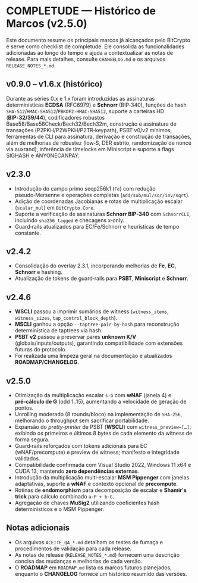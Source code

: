 # COMPLETUDE — Histórico de Marcos (v2.5.0)

Este documento resume os principais marcos já alcançados pelo BitCrypto e serve como checklist de completude.  Ele consolida as funcionalidades adicionadas ao longo do tempo e ajuda a contextualizar as notas de release.  Para mais detalhes, consulte `CHANGELOG.md` e os arquivos `RELEASE_NOTES_*.md`.

## v0.9.0 – v1.6.x (histórico)

Durante as séries 0.x e 1.x foram introduzidas as assinaturas determinísticas **ECDSA** (RFC6979) e **Schnorr** (BIP‑340), funções de hash `SHA‑512`/`HMAC‑SHA512`/`PBKDF2‑HMAC‑SHA512`, suporte a carteiras HD (**BIP‑32/39/44**), codificadores robustos Base58/Base58Check/Bech32/Bech32m, construção e assinatura de transações (P2PKH/P2WPKH/P2TR‑keypath), PSBT v0/v2 mínimos, ferramentas de CLI para assinatura, derivação e construção de transações, além de melhorias de robustez (low‑S, DER estrito, randomização de nonce via auxrand), inferência de timelocks em Miniscript e suporte a flags SIGHASH e ANYONECANPAY.

## v2.3.0

- Introdução do campo primo secp256k1 (`Fe`) com redução pseudo‑Mersenne e operações completas (`add/sub/mul/sqr/inv/sqrt`).
- Adição de coordenadas Jacobianas e rotas de multiplicação escalar (`scalar_mul`) em `BitCrypto.Core`.
- Suporte a verificação de assinaturas **Schnorr BIP‑340** com `SchnorrCLI`, incluindo `sha256_tagged` e checagens x‑only.
- Guard‑rails atualizados para EC/Fe/Schnorr e heurísticas de tempo constante.

## v2.4.2

- Consolidação do overlay 2.3.1, incorporando melhorias de **Fe**, **EC**, **Schnorr** e hashing.
- Atualização de tokens de guard‑rails para **PSBT**, **Miniscript** e **Schnorr**.

## v2.4.6

- **WSCLI** passou a imprimir sumários de witness (`witness_items`, `witness_sizes`, `tap_control_block_depth`).
- **MSCLI** ganhou a opção `--taptree-pair-by-hash` para reconstrução determinística de taptrees via hash.
- **PSBT v2** passou a preservar pares **unknown K/V** (globais/inputs/outputs), garantindo compatibilidade com extensões futuras do protocolo.
- Foi realizada uma limpeza geral na documentação e atualizados **ROADMAP/CHANGELOG**.

## v2.5.0

- Otimização da multiplicação escalar `s·G` com **wNAF** (janela 4) e **pré‑cálculo de G** (odd 1..15), aumentando a velocidade de geração de pontos.
- Unrolling moderado (8 rounds/bloco) na implementação de `SHA‑256`, melhorando o throughput sem sacrificar portabilidade.
- Expansão do *pretty‑printer* de PSBT (**WSCLI**) com `witness_preview=[…]`, exibindo os primeiros e últimos 8 bytes de cada elemento da witness de forma segura.
- Guard‑rails reforçados com tokens adicionais para EC (wNAF/precompute) e preview de witness; manifesto e integridade validados.
- Compatibilidade confirmada com Visual Studio 2022, Windows 11 x64 e CUDA 13, mantendo **zero dependências externas**.
- Introdução da multiplicação multi‑escalar **MSM Pippenger** com janelas adaptativas, suporte a **wNAF** e contexto opcional de **precompute**.
- Rotinas de **endomorphism** para decomposição de escalar e **Shamir's trick** para cálculo combinado `a·P + b·G`.
- Agregação de chaves **MuSig2** utilizando coeficientes hash determinísticos e o MSM Pippenger.

## Notas adicionais

- Os arquivos `ACEITE_QA_*.md` detalham os testes de fumaça e procedimentos de validação para cada release.
- As notas de release (`RELEASE_NOTES_*.md`) fornecem uma descrição concisa das mudanças e melhorias de cada versão.
- O **ROADMAP** em `ROADMAP.md` lista os marcos futuros planejados, enquanto o **CHANGELOG** fornece um histórico resumido das versões.